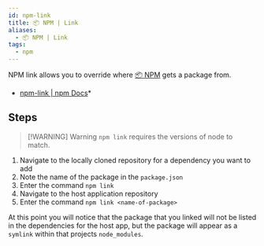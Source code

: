 ```yaml
---
id: npm-link
title: 📦 NPM | Link
aliases:
  - 📦 NPM | Link
tags:
  - npm
---
```


NPM link allows you to override where [📦 NPM](npm.md) gets a package from.
* [npm-link | npm Docs](https://docs.npmjs.com/cli/v8/commands/npm-link)*

## Steps

> [!WARNING] Warning
> `npm link` requires the versions of node to match. 

1. Navigate to the locally cloned repository for a dependency you want to add
2. Note the name of the package in the `package.json`
3. Enter the command `npm link`
4. Navigate to the host application repository
5. Enter the command `npm link <name-of-package>`

At this point you will notice that the package that you linked will not be listed in the dependencies for the host app, but the package will appear as a `symlink` within that projects `node_modules`.